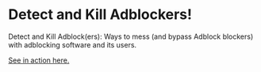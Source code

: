 # Detect and Kill Adblockers!

Detect and Kill Adblock(ers): Ways to mess (and bypass Adblock blockers) with adblocking software and its users.

[See in action here.](https://liltinkerer.github.io/detect-and-kill-adblock/)
